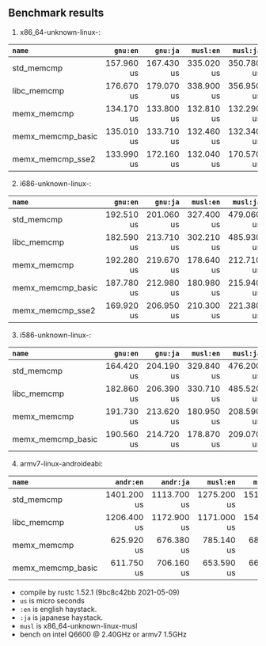 ## Benchmark results

  1. x86_64-unknown-linux-:

|         `name`          |  `gnu:en`   |  `gnu:ja`   |  `musl:en`  |  `musl:ja`  |
|:------------------------|------------:|------------:|------------:|------------:|
| std_memcmp              |  157.960 us |  167.430 us |  335.020 us |  350.780 us |
| libc_memcmp             |  176.670 us |  179.070 us |  338.900 us |  356.950 us |
| memx_memcmp             |  134.170 us |  133.800 us |  132.810 us |  132.290 us |
| memx_memcmp_basic       |  135.010 us |  133.710 us |  132.460 us |  132.340 us |
| memx_memcmp_sse2        |  133.990 us |  172.160 us |  132.040 us |  170.570 us |

  2. i686-unknown-linux-:

|         `name`          |  `gnu:en`   |  `gnu:ja`   |  `musl:en`  |  `musl:ja`  |
|:------------------------|------------:|------------:|------------:|------------:|
| std_memcmp              |  192.510 us |  201.060 us |  327.400 us |  479.060 us |
| libc_memcmp             |  182.590 us |  213.710 us |  302.210 us |  485.930 us |
| memx_memcmp             |  192.280 us |  219.670 us |  178.640 us |  212.710 us |
| memx_memcmp_basic       |  187.780 us |  212.980 us |  180.980 us |  215.940 us |
| memx_memcmp_sse2        |  169.920 us |  206.950 us |  210.300 us |  221.380 us |

  3. i586-unknown-linux-:

|         `name`          |  `gnu:en`   |  `gnu:ja`   |  `musl:en`  |  `musl:ja`  |
|:------------------------|------------:|------------:|------------:|------------:|
| std_memcmp              |  164.420 us |  204.190 us |  329.840 us |  476.200 us |
| libc_memcmp             |  182.860 us |  206.390 us |  330.710 us |  485.520 us |
| memx_memcmp             |  191.730 us |  213.620 us |  180.950 us |  208.590 us |
| memx_memcmp_basic       |  190.560 us |  214.720 us |  178.870 us |  209.070 us |

  4. armv7-linux-androideabi:

|         `name`          |  `andr:en`  |  `andr:ja`  |  `musl:en`  |  `musl:ja`  |
|:------------------------|------------:|------------:|------------:|------------:|
| std_memcmp              | 1401.200 us | 1113.700 us | 1275.200 us | 1516.500 us |
| libc_memcmp             | 1206.400 us | 1172.900 us | 1171.000 us | 1543.700 us |
| memx_memcmp             |  625.920 us |  676.380 us |  785.140 us |  683.550 us |
| memx_memcmp_basic       |  611.750 us |  706.160 us |  653.590 us |  666.110 us |


- compile by rustc 1.52.1 (9bc8c42bb 2021-05-09)
- `us` is micro seconds
- `:en` is english haystack.
- `:ja` is japanese haystack.
- `musl` is x86_64-unknown-linux-musl
- bench on intel Q6600 @ 2.40GHz or armv7 1.5GHz
